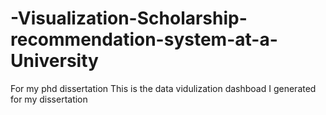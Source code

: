# -Visualization-Scholarship-recommendation-system-at-a-University
For my phd dissertation
This is the data vidulization dashboad I generated for my dissertation
